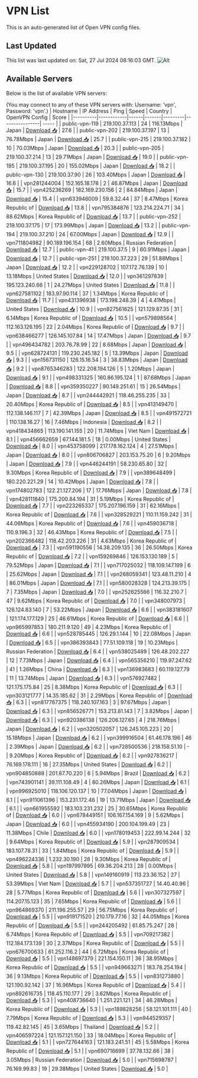 # VPN List

This is an auto-generated list of Open VPN config files.

## Last Updated

This list was last updated on: Sat, 27 Jul 2024 08:16:03 GMT.
![Alt](https://repobeats.axiom.co/api/embed/186b98318ef1479477931607c1ad7d823f12451f.svg "Repobeats analytics image")

## Available Servers

Below is the list of available VPN servers:

(You may connect to any of these VPN servers with: Username: 'vpn', Password: 'vpn'.)
| Hostname | IP Address | Ping | Speed | Country | OpenVPN Config | Score |
|----------|------------|------|-------|---------|----------------| ----- |
| public-vpn-119 | 219.100.37.113 | 24 | 116.13Mbps | Japan | [Download 📥](./configs/server_0_JP.ovpn) | 27.6 |
| public-vpn-202 | 219.100.37.197 | 13 | 76.78Mbps | Japan | [Download 📥](./configs/server_1_JP.ovpn) | 25.7 |
| public-vpn-215 | 219.100.37.182 | 10 | 70.03Mbps | Japan | [Download 📥](./configs/server_2_JP.ovpn) | 20.3 |
| public-vpn-205 | 219.100.37.214 | 13 | 29.71Mbps | Japan | [Download 📥](./configs/server_3_JP.ovpn) | 19.0 |
| public-vpn-195 | 219.100.37.195 | 20 | 155.02Mbps | Japan | [Download 📥](./configs/server_4_JP.ovpn) | 18.2 |
| public-vpn-130 | 219.100.37.90 | 26 | 103.40Mbps | Japan | [Download 📥](./configs/server_5_JP.ovpn) | 16.6 |
| vpn281244004 | 152.165.18.178 | 2 | 46.87Mbps | Japan | [Download 📥](./configs/server_6_JP.ovpn) | 15.7 |
| vpn425236269 | 182.169.230.156 | 2 | 84.84Mbps | Japan | [Download 📥](./configs/server_7_JP.ovpn) | 15.4 |
| vpn633946009 | 59.8.32.44 | 37 | 8.47Mbps | Korea Republic of | [Download 📥](./configs/server_8_KR.ovpn) | 13.8 |
| vpn795384876 | 123.214.224.71 | 34 | 88.62Mbps | Korea Republic of | [Download 📥](./configs/server_9_KR.ovpn) | 13.7 |
| public-vpn-252 | 219.100.37.175 | 17 | 173.99Mbps | Japan | [Download 📥](./configs/server_10_JP.ovpn) | 13.2 |
| public-vpn-194 | 219.100.37.210 | 24 | 67.00Mbps | Japan | [Download 📥](./configs/server_11_JP.ovpn) | 12.9 |
| vpn711804982 | 90.189.196.154 | 68 | 2.60Mbps | Russian Federation | [Download 📥](./configs/server_12_RU.ovpn) | 12.7 |
| public-vpn-41 | 219.100.37.5 | 9 | 60.91Mbps | Japan | [Download 📥](./configs/server_13_JP.ovpn) | 12.7 |
| public-vpn-251 | 219.100.37.223 | 29 | 51.88Mbps | Japan | [Download 📥](./configs/server_14_JP.ovpn) | 12.2 |
| vpn229128702 | 107.172.76.139 | 10 | 13.18Mbps | United States | [Download 📥](./configs/server_15_US.ovpn) | 12.0 |
| vpn361297839 | 195.123.240.66 | 1 | 24.27Mbps | United States | [Download 📥](./configs/server_16_US.ovpn) | 11.8 |
| vpn627581102 | 183.97.90.114 | 37 | 1.34Mbps | Korea Republic of | [Download 📥](./configs/server_17_KR.ovpn) | 11.7 |
| vpn431396938 | 173.198.248.39 | 4 | 4.41Mbps | United States | [Download 📥](./configs/server_18_US.ovpn) | 10.9 |
| vpn827561625 | 121.129.87.35 | 31 | 6.14Mbps | Korea Republic of | [Download 📥](./configs/server_19_KR.ovpn) | 10.5 |
| vpn579898564 | 112.163.126.195 | 22 | 2.04Mbps | Korea Republic of | [Download 📥](./configs/server_20_KR.ovpn) | 9.7 |
| vpn638466277 | 126.145.107.84 | 14 | 17.47Mbps | Japan | [Download 📥](./configs/server_21_JP.ovpn) | 9.7 |
| vpn496434782 | 203.76.78.99 | 22 | 8.68Mbps | Japan | [Download 📥](./configs/server_22_JP.ovpn) | 9.5 |
| vpn628724131 | 119.230.245.182 | 5 | 13.39Mbps | Japan | [Download 📥](./configs/server_23_JP.ovpn) | 9.3 |
| vpn156731150 | 126.15.16.54 | 3 | 38.83Mbps | Japan | [Download 📥](./configs/server_24_JP.ovpn) | 9.2 |
| vpn8765346283 | 122.208.194.126 | 5 | 1.20Mbps | Japan | [Download 📥](./configs/server_25_JP.ovpn) | 9.1 |
| vpn498331325 | 160.86.195.124 | 1 | 87.68Mbps | Japan | [Download 📥](./configs/server_26_JP.ovpn) | 8.8 |
| vpn359350227 | 90.149.251.61 | 15 | 26.54Mbps | Japan | [Download 📥](./configs/server_27_JP.ovpn) | 8.7 |
| vpn244442921 | 118.46.255.235 | 33 | 20.40Mbps | Korea Republic of | [Download 📥](./configs/server_28_KR.ovpn) | 8.5 |
| vpn413149470 | 112.138.146.117 | 7 | 42.39Mbps | Japan | [Download 📥](./configs/server_29_JP.ovpn) | 8.5 |
| vpn491572721 | 110.138.16.27 | 16 | 7.46Mbps | Indonesia | [Download 📥](./configs/server_30_ID.ovpn) | 8.2 |
| vpn418434865 | 113.190.141.155 | 20 | 11.74Mbps | Viet Nam | [Download 📥](./configs/server_31_VN.ovpn) | 8.1 |
| vpn456662659 | 67.144.181.5 | 18 | 0.00Mbps | United States | [Download 📥](./configs/server_32_US.ovpn) | 8.0 |
| vpn453758099 | 217.178.162.124 | 4 | 27.51Mbps | Japan | [Download 📥](./configs/server_33_JP.ovpn) | 8.0 |
| vpn806706827 | 203.153.75.20 | 6 | 9.20Mbps | Japan | [Download 📥](./configs/server_34_JP.ovpn) | 7.9 |
| vpn446244191 | 58.230.65.80 | 32 | 9.30Mbps | Korea Republic of | [Download 📥](./configs/server_35_KR.ovpn) | 7.9 |
| vpn389648499 | 180.220.221.29 | 14 | 10.42Mbps | Japan | [Download 📥](./configs/server_36_JP.ovpn) | 7.8 |
| vpn174802783 | 122.21.127.206 | 17 | 17.76Mbps | Japan | [Download 📥](./configs/server_37_JP.ovpn) | 7.8 |
| vpn428111840 | 175.200.84.194 | 31 | 5.19Mbps | Korea Republic of | [Download 📥](./configs/server_38_KR.ovpn) | 7.7 |
| vpn223265337 | 175.207.196.159 | 31 | 62.16Mbps | Korea Republic of | [Download 📥](./configs/server_39_KR.ovpn) | 7.6 |
| vpn328529221 | 110.11.159.242 | 31 | 44.06Mbps | Korea Republic of | [Download 📥](./configs/server_40_KR.ovpn) | 7.6 |
| vpn459036718 | 110.9.196.3 | 32 | 46.43Mbps | Korea Republic of | [Download 📥](./configs/server_41_KR.ovpn) | 7.5 |
| vpn202366482 | 118.42.203.226 | 31 | 4.63Mbps | Korea Republic of | [Download 📥](./configs/server_42_KR.ovpn) | 7.3 |
| vpn591190556 | 14.38.209.135 | 36 | 26.50Mbps | Korea Republic of | [Download 📥](./configs/server_43_KR.ovpn) | 7.2 |
| vpn159269846 | 126.153.130.189 | 5 | 79.52Mbps | Japan | [Download 📥](./configs/server_44_JP.ovpn) | 7.1 |
| vpn717025032 | 118.109.147.199 | 6 | 25.62Mbps | Japan | [Download 📥](./configs/server_45_JP.ovpn) | 7.1 |
| vpn268059341 | 123.48.11.210 | 4 | 86.01Mbps | Japan | [Download 📥](./configs/server_46_JP.ovpn) | 7.1 |
| vpn580028328 | 124.213.39.175 | 7 | 7.35Mbps | Japan | [Download 📥](./configs/server_47_JP.ovpn) | 7.0 |
| vpn252625566 | 116.32.210.7 | 47 | 9.62Mbps | Korea Republic of | [Download 📥](./configs/server_48_KR.ovpn) | 7.0 |
| vpn348007973 | 126.124.83.140 | 7 | 53.22Mbps | Japan | [Download 📥](./configs/server_49_JP.ovpn) | 6.6 |
| vpn383181607 | 121.174.177.129 | 25 | 46.61Mbps | Korea Republic of | [Download 📥](./configs/server_50_KR.ovpn) | 6.6 |
| vpn965997853 | 180.211.9.120 | 49 | 4.23Mbps | Korea Republic of | [Download 📥](./configs/server_51_KR.ovpn) | 6.6 |
| vpn528785445 | 126.29.1.144 | 10 | 22.08Mbps | Japan | [Download 📥](./configs/server_52_JP.ovpn) | 6.5 |
| vpn386393843 | 77.51.109.118 | 19 | 10.23Mbps | Russian Federation | [Download 📥](./configs/server_53_RU.ovpn) | 6.4 |
| vpn538025489 | 126.48.202.227 | 12 | 7.73Mbps | Japan | [Download 📥](./configs/server_54_JP.ovpn) | 6.4 |
| vpn565356210 | 119.97.247.62 | 41 | 1.26Mbps | China | [Download 📥](./configs/server_55_CN.ovpn) | 6.3 |
| vpn136983683 | 60.119.127.79 | 11 | 13.74Mbps | Japan | [Download 📥](./configs/server_56_JP.ovpn) | 6.3 |
| vpn576927482 | 121.175.175.84 | 25 | 8.38Mbps | Korea Republic of | [Download 📥](./configs/server_57_KR.ovpn) | 6.3 |
| vpn303121777 | 14.35.185.62 | 31 | 2.29Mbps | Korea Republic of | [Download 📥](./configs/server_58_KR.ovpn) | 6.3 |
| vpn817767375 | 118.240.107.163 | 3 | 97.67Mbps | Japan | [Download 📥](./configs/server_59_JP.ovpn) | 6.3 |
| vpn856526771 | 153.213.81.143 | 7 | 3.82Mbps | Japan | [Download 📥](./configs/server_60_JP.ovpn) | 6.3 |
| vpn920386138 | 126.206.127.65 | 4 | 218.76Mbps | Japan | [Download 📥](./configs/server_61_JP.ovpn) | 6.2 |
| vpn320502057 | 126.245.105.223 | 20 | 15.18Mbps | Japan | [Download 📥](./configs/server_62_JP.ovpn) | 6.2 |
| vpn399916504 | 61.46.178.196 | 46 | 2.39Mbps | Japan | [Download 📥](./configs/server_63_JP.ovpn) | 6.2 |
| vpn728500536 | 218.158.51.10 | - | 9.20Mbps | Korea Republic of | [Download 📥](./configs/server_64_KR.ovpn) | 6.2 |
| vpn927836217 | 76.169.178.111 | 16 | 27.35Mbps | United States | [Download 📥](./configs/server_65_US.ovpn) | 6.2 |
| vpn904850888 | 201.87.70.220 | 6 | 5.94Mbps | Brazil | [Download 📥](./configs/server_66_BR.ovpn) | 6.2 |
| vpn743901141 | 39.111.108.49 | 4 | 80.26Mbps | Japan | [Download 📥](./configs/server_67_JP.ovpn) | 6.1 |
| vpn996925010 | 118.106.120.137 | 10 | 77.04Mbps | Japan | [Download 📥](./configs/server_68_JP.ovpn) | 6.1 |
| vpn911061396 | 153.231.172.46 | 19 | 13.71Mbps | Japan | [Download 📥](./configs/server_69_JP.ovpn) | 6.1 |
| vpn661955592 | 183.103.231.232 | 25 | 30.65Mbps | Korea Republic of | [Download 📥](./configs/server_70_KR.ovpn) | 6.0 |
| vpn678449151 | 106.167.154.169 | 9 | 5.62Mbps | Japan | [Download 📥](./configs/server_71_JP.ovpn) | 6.0 |
| vpn455934190 | 200.104.199.49 | 23 | 11.38Mbps | Chile | [Download 📥](./configs/server_72_CL.ovpn) | 6.0 |
| vpn178019453 | 222.99.14.244 | 32 | 9.64Mbps | Korea Republic of | [Download 📥](./configs/server_73_KR.ovpn) | 5.9 |
| vpn287909534 | 183.107.78.31 | 33 | 1.84Mbps | Korea Republic of | [Download 📥](./configs/server_74_KR.ovpn) | 5.9 |
| vpn496224336 | 1.232.30.190 | 28 | 9.30Mbps | Korea Republic of | [Download 📥](./configs/server_75_KR.ovpn) | 5.8 |
| vpn197997895 | 69.36.204.213 | 28 | 0.00Mbps | United States | [Download 📥](./configs/server_76_US.ovpn) | 5.8 |
| vpn149160919 | 113.23.36.152 | 27 | 53.39Mbps | Viet Nam | [Download 📥](./configs/server_77_VN.ovpn) | 5.7 |
| vpn537351727 | 14.40.40.96 | 28 | 5.77Mbps | Korea Republic of | [Download 📥](./configs/server_78_KR.ovpn) | 5.6 |
| vpn307327597 | 114.207.15.123 | 35 | 7.65Mbps | Korea Republic of | [Download 📥](./configs/server_79_KR.ovpn) | 5.6 |
| vpn964869370 | 211.196.255.57 | 29 | 56.75Mbps | Korea Republic of | [Download 📥](./configs/server_80_KR.ovpn) | 5.5 |
| vpn919171520 | 210.179.77.16 | 32 | 44.05Mbps | Korea Republic of | [Download 📥](./configs/server_81_KR.ovpn) | 5.5 |
| vpn244205492 | 61.85.75.247 | 28 | 6.74Mbps | Korea Republic of | [Download 📥](./configs/server_82_KR.ovpn) | 5.5 |
| vpn709217382 | 112.184.173.139 | 30 | 2.37Mbps | Korea Republic of | [Download 📥](./configs/server_83_KR.ovpn) | 5.5 |
| vpn676700633 | 61.252.116.2 | 44 | 6.72Mbps | Korea Republic of | [Download 📥](./configs/server_84_KR.ovpn) | 5.5 |
| vpn148697379 | 221.154.150.11 | 36 | 38.95Mbps | Korea Republic of | [Download 📥](./configs/server_85_KR.ovpn) | 5.5 |
| vpn949663271 | 183.78.254.194 | 36 | 9.13Mbps | Korea Republic of | [Download 📥](./configs/server_86_KR.ovpn) | 5.5 |
| vpn831273880 | 121.190.92.142 | 37 | 16.96Mbps | Korea Republic of | [Download 📥](./configs/server_87_KR.ovpn) | 5.4 |
| vpn892616735 | 118.45.110.177 | 29 | 3.62Mbps | Korea Republic of | [Download 📥](./configs/server_88_KR.ovpn) | 5.3 |
| vpn408736640 | 1.251.221.121 | 34 | 46.28Mbps | Korea Republic of | [Download 📥](./configs/server_89_KR.ovpn) | 5.3 |
| vpn189828256 | 58.121.101.111 | 40 | 7.79Mbps | Korea Republic of | [Download 📥](./configs/server_90_KR.ovpn) | 5.3 |
| vpn944529357 | 119.42.82.145 | 45 | 3.65Mbps | Thailand | [Download 📥](./configs/server_91_TH.ovpn) | 5.2 |
| vpn406597224 | 121.157.121.150 | 33 | 18.04Mbps | Korea Republic of | [Download 📥](./configs/server_92_KR.ovpn) | 5.1 |
| vpn727644163 | 121.183.241.51 | 45 | 5.58Mbps | Korea Republic of | [Download 📥](./configs/server_93_KR.ovpn) | 5.1 |
| vpn690716699 | 37.78.132.66 | 38 | 3.05Mbps | Russian Federation | [Download 📥](./configs/server_94_RU.ovpn) | 5.0 |
| vpn715698787 | 76.169.99.83 | 19 | 29.38Mbps | United States | [Download 📥](./configs/server_95_US.ovpn) | 5.0 |

